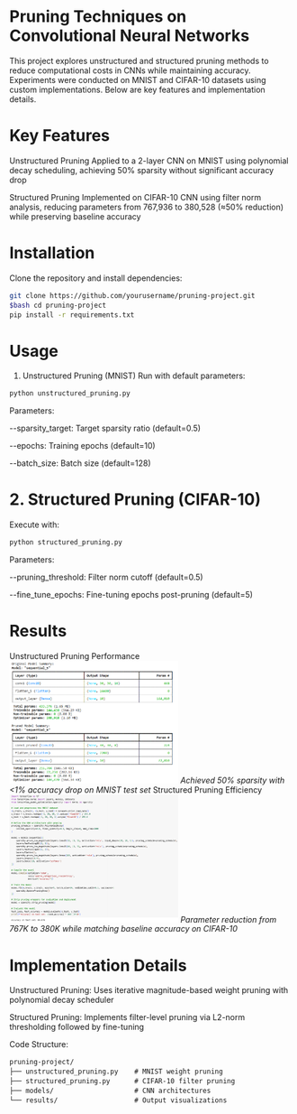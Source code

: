 # Pruning Techniques on Convolutional Neural Networks
This project explores unstructured and structured pruning methods to reduce computational costs in CNNs while maintaining accuracy. Experiments were conducted on MNIST and CIFAR-10 datasets using custom implementations. Below are key features and implementation details.

# Key Features
Unstructured Pruning
Applied to a 2-layer CNN on MNIST using polynomial decay scheduling, achieving 50% sparsity without significant accuracy drop

Structured Pruning
Implemented on CIFAR-10 CNN using filter norm analysis, reducing parameters from 767,936 to 380,528 (≈50% reduction) while preserving baseline accuracy

# Installation
Clone the repository and install dependencies:
```bash
git clone https://github.com/yourusername/pruning-project.git
$bash cd pruning-project
pip install -r requirements.txt
```
# Usage
1. Unstructured Pruning (MNIST)
Run with default parameters:
```bash
python unstructured_pruning.py
```
Parameters:

--sparsity_target: Target sparsity ratio (default=0.5)

--epochs: Training epochs (default=10)

--batch_size: Batch size (default=128)

# 2. Structured Pruning (CIFAR-10)
Execute with:
```bash
python structured_pruning.py
```
Parameters:

--pruning_threshold: Filter norm cutoff (default=0.5)

--fine_tune_epochs: Fine-tuning epochs post-pruning (default=5)

# Results
Unstructured Pruning Performance
<img src="Screenshot 2025-06-24 115624.png" alt="Unstructured Pruning Results" width="300"/>
*Achieved 50% sparsity with <1% accuracy drop on MNIST test set*
Structured Pruning Efficiency
<img src="Screenshot 2025-06-24 115832.png" alt="Structured Pruning Results" width="300"/> 
*Parameter reduction from 767K to 380K while matching baseline accuracy on CIFAR-10*

# Implementation Details
Unstructured Pruning: Uses iterative magnitude-based weight pruning with polynomial decay scheduler

Structured Pruning: Implements filter-level pruning via L2-norm thresholding followed by fine-tuning

Code Structure:
```txt
pruning-project/
├── unstructured_pruning.py    # MNIST weight pruning
├── structured_pruning.py      # CIFAR-10 filter pruning
├── models/                    # CNN architectures
└── results/                   # Output visualizations
```

